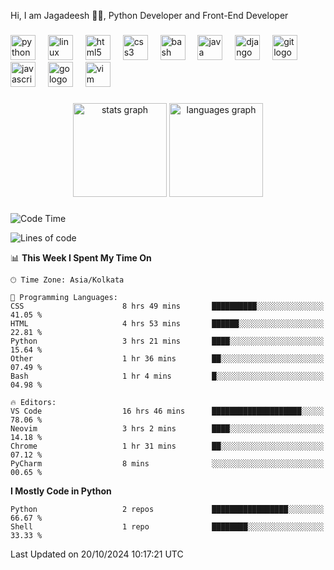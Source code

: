 <p align="left">Hi, I am Jagadeesh 👾👾, Python Developer and Front-End Developer</p>

###

<div align="left">
  <img src="https://cdn.jsdelivr.net/gh/devicons/devicon/icons/python/python-original.svg" height="40" alt="python logo"  />
  <img width="12" />
  <img src="https://cdn.jsdelivr.net/gh/devicons/devicon/icons/linux/linux-original.svg" height="40" alt="linux logo"  />
  <img width="12" />
  <img src="https://cdn.jsdelivr.net/gh/devicons/devicon/icons/html5/html5-original.svg" height="40" alt="html5 logo"  />
  <img width="12" />
  <img src="https://cdn.jsdelivr.net/gh/devicons/devicon/icons/css3/css3-original.svg" height="40" alt="css3 logo"  />
  <img width="12" />
  <img src="https://cdn.jsdelivr.net/gh/devicons/devicon/icons/bash/bash-original.svg" height="40" alt="bash logo"  />
  <img width="12" />
  <img src="https://cdn.jsdelivr.net/gh/devicons/devicon/icons/java/java-original.svg" height="40" alt="java logo"  />
  <img width="12" />
  <img src="https://cdn.jsdelivr.net/gh/devicons/devicon/icons/django/django-plain.svg" height="40" alt="django logo"  />
  <img width="12" />
  <img src="https://cdn.jsdelivr.net/gh/devicons/devicon/icons/git/git-original.svg" height="40" alt="git logo"  />
  <img width="12" />
  <img src="https://cdn.jsdelivr.net/gh/devicons/devicon/icons/javascript/javascript-original.svg" height="40" alt="javascript logo"  />
  <img width="12" />
  <img src="https://cdn.jsdelivr.net/gh/devicons/devicon/icons/go/go-original.svg" height="40" alt="go logo"  />
  <img width="12" />
  <img src="https://cdn.jsdelivr.net/gh/devicons/devicon/icons/vim/vim-original.svg" height="40" alt="vim logo"  />
</div>

###

<div align="center">
  <img src="https://github-readme-stats.vercel.app/api?username=JagadeeshKEEE&hide_title=false&hide_rank=false&show_icons=true&include_all_commits=true&count_private=true&disable_animations=false&theme=dracula&locale=en&hide_border=false&order=1" height="150" alt="stats graph"  />
  <img src="https://github-readme-stats.vercel.app/api/top-langs?username=JagadeeshKEEE&locale=en&hide_title=false&layout=compact&card_width=320&langs_count=5&theme=dracula&hide_border=false&order=2" height="150" alt="languages graph"  />
</div>

###
<!--START_SECTION:waka-->
![Code Time](http://img.shields.io/badge/Code%20Time-339%20hrs%2036%20mins-blue)

![Lines of code](https://img.shields.io/badge/From%20Hello%20World%20I%27ve%20Written-277%20lines%20of%20code-blue)

📊 **This Week I Spent My Time On** 

```text
🕑︎ Time Zone: Asia/Kolkata

💬 Programming Languages: 
CSS                      8 hrs 49 mins       ██████████░░░░░░░░░░░░░░░   41.05 % 
HTML                     4 hrs 53 mins       ██████░░░░░░░░░░░░░░░░░░░   22.81 % 
Python                   3 hrs 21 mins       ████░░░░░░░░░░░░░░░░░░░░░   15.64 % 
Other                    1 hr 36 mins        ██░░░░░░░░░░░░░░░░░░░░░░░   07.49 % 
Bash                     1 hr 4 mins         █░░░░░░░░░░░░░░░░░░░░░░░░   04.98 % 

🔥 Editors: 
VS Code                  16 hrs 46 mins      ████████████████████░░░░░   78.06 % 
Neovim                   3 hrs 2 mins        ████░░░░░░░░░░░░░░░░░░░░░   14.18 % 
Chrome                   1 hr 31 mins        ██░░░░░░░░░░░░░░░░░░░░░░░   07.12 % 
PyCharm                  8 mins              ░░░░░░░░░░░░░░░░░░░░░░░░░   00.65 % 
```

**I Mostly Code in Python** 

```text
Python                   2 repos             █████████████████░░░░░░░░   66.67 % 
Shell                    1 repo              ████████░░░░░░░░░░░░░░░░░   33.33 % 
```




 Last Updated on 20/10/2024 10:17:21 UTC
<!--END_SECTION:waka-->
